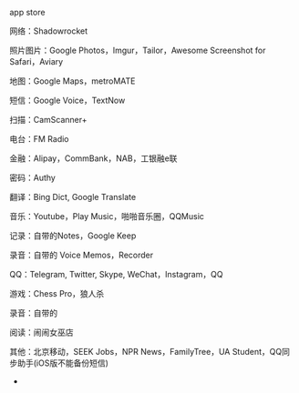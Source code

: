 
app store

网络：Shadowrocket

照片图片：Google Photos，Imgur，Tailor，Awesome Screenshot for Safari，Aviary

地图：Google Maps，metroMATE

短信：Google Voice，TextNow 

扫描：CamScanner+

电台：FM Radio

金融：Alipay，CommBank，NAB，工银融e联

密码：Authy

翻译：Bing Dict, Google Translate

音乐：Youtube，Play Music，啪啪音乐圈，QQMusic

记录：自带的Notes，Google Keep

录音：自带的 Voice Memos，Recorder

QQ：Telegram, Twitter, Skype, WeChat，Instagram，QQ

游戏：Chess Pro，狼人杀

录音：自带的

阅读：闹闹女巫店

其他：北京移动，SEEK Jobs，NPR News，FamilyTree，UA Student，QQ同步助手(iOS版不能备份短信)



-
